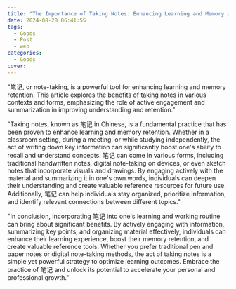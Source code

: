 ```yaml
---
title: "The Importance of Taking Notes: Enhancing Learning and Memory with 笔记"
date: 2024-08-28 06:41:55
tags:
  - Goods
  - Post
  - web
categories:
  - Goods
cover: 
---
```


"笔记, or note-taking, is a powerful tool for enhancing learning and memory retention. This article explores the benefits of taking notes in various contexts and forms, emphasizing the role of active engagement and summarization in improving understanding and retention."

"Taking notes, known as 笔记 in Chinese, is a fundamental practice that has been proven to enhance learning and memory retention. Whether in a classroom setting, during a meeting, or while studying independently, the act of writing down key information can significantly boost one's ability to recall and understand concepts. 笔记 can come in various forms, including traditional handwritten notes, digital note-taking on devices, or even sketch notes that incorporate visuals and drawings. By engaging actively with the material and summarizing it in one's own words, individuals can deepen their understanding and create valuable reference resources for future use. Additionally, 笔记 can help individuals stay organized, prioritize information, and identify relevant connections between different topics."

"In conclusion, incorporating 笔记 into one's learning and working routine can bring about significant benefits. By actively engaging with information, summarizing key points, and organizing material effectively, individuals can enhance their learning experience, boost their memory retention, and create valuable reference tools. Whether you prefer traditional pen and paper notes or digital note-taking methods, the act of taking notes is a simple yet powerful strategy to optimize learning outcomes. Embrace the practice of 笔记 and unlock its potential to accelerate your personal and professional growth."
